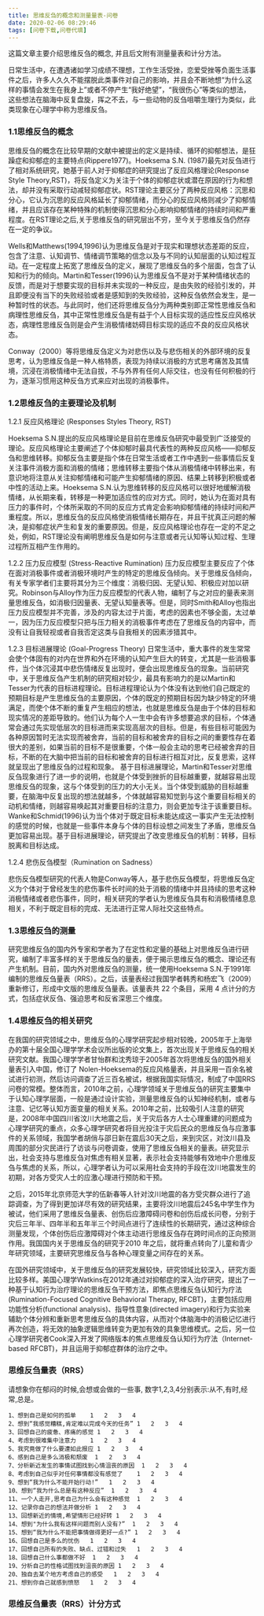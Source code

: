 ```yaml
---
title: 思维反刍的概念和测量量表-问卷
date: 2020-02-06 08:29:46
tags: [问卷下载,问卷代填]
---
```


这篇文章主要介绍思维反刍的概念, 并且后文附有测量量表和计分方法。

日常生活中，在遭遇诸如学习成绩不理想，工作生活受挫，恋爱受挫等负面生活事件之后，许多人久久不能摆脱此类事件对自己的影响，并且会不断地想“为什么这样的事情会发生在我身上”或者不停产生“我好绝望”，“我很伤心”等类似的想法，这些想法在脑海中反复盘旋，挥之不去，与一些动物的反刍咀嚼生理行为类似，此类现象在心理学中称为思维反刍。

### 1.1思维反刍的概念



思维反刍的概念在比较早期的文献中被提出的定义是持续、循环的抑郁想法，是狂躁症和抑郁症的主要特点(Rippere1977)。Hoeksema S.N. (1987)最先对反刍进行了相对系统研究，她基于前人对于抑郁症的研究提出了反应风格理论(Response Style Theory,RST)，将反刍定义为关注于个体的抑郁症状或潜在原因的行为和想法，却并没有采取行动减轻抑郁症状。RST理论主要区分了两种反应风格：沉思和分心，它认为沉思的反应风格延长了抑郁情绪，而分心的反应风格则减少了抑郁情绪，并且应该存在某种特殊的机制使得沉思和分心影响抑郁情绪的持续时间和严重程度。在RST理论之后,关于思维反刍的研究层出不穷，至今关于思维反刍仍然存在一定的争议。

Wells和Matthews(1994,1996)认为思维反刍是对于现实和理想状态差距的反应，包含了注意、认知调节、情绪调节策略的信念以及与不同的认知层面的认知过程互动。在一定程度上拓宽了思维反刍的定义，展现了思维反刍的多个层面，包含了认知和行为的倾向。Martin和Tesser(1996)认为思维反刍不是对于某种情绪状态的反馈，而是对于想要实现的目标并未实现的一种反应，是由失败的经验引发的，并且即便没有当下的失败经验或者是感知到的失败经验，这种反刍依然会发生，是一种暂时性的状态。与此同时，他们还将思维反刍分为两种类别即正常性思维反刍和病理性思维反刍，其中正常性思维反刍是有益于个人目标实现的适应性反应风格状态，病理性思维反刍则是会产生消极情绪妨碍目标实现的适应不良的反应风格状态。

Conway（2000）等将思维反刍定义为对悲伤以及与悲伤相关的外部环境的反复思考，认为思维反刍是一种人格特质，表现为持续以消极的方式思考痛苦及其情境，沉浸在消极情绪中无法自拔，不与外界有任何人际交往，也没有任何积极的行为，逐渐习惯用这种反刍方式来应对出现的消极事件。

### 1.2思维反刍的主要理论及机制

1.2.1 反应风格理论  (Responses Styles Theory, RST)

Hoeksema S.N.提出的反应风格理论是目前在思维反刍研究中最受到广泛接受的理论。反应风格理论主要阐述了个体抑郁时最具代表性的两种反应风格——抑郁反刍和思维转移。抑郁反刍主要是指个体在日常生活或者工作中遇到一些事情后反复关注事件消极方面和消极的情绪；思维转移主要指个体从消极情绪中转移出来，有意识地将注意从关注抑郁情绪和可能产生抑郁情绪的原因、结果上转移到积极或者中性的活动上来。Hoeksema S.N.认为思维转移的反应风格可以很好地缓解消极情绪，从长期来看，转移是一种更加适应性的应对方式。同时，她认为在面对具有压力的事件时，个体所采取的不同的反应方式肯定会影响抑郁情绪的持续时间和严重程度。所以，思维反刍的反应风格使消极情绪长期存在，并且干扰真正问题的解决，是抑郁症状产生和复发的重要原因。但是，反应风格理论也存在一定的不足之处，例如，RST理论没有阐明思维反刍是如何与注意或者元认知等认知过程、生理过程所互相产生作用的。

1.2.2 压力反应模型  (Stress-Reactive Rumination)
压力反应模型主要反应了个体在面对消极事件或者消极环境时产生的特定的思维反刍倾向。关于思维反刍倾向，有关专家学者们主要将其分为三个维度：消极归因、无望认知、积极应对加以研究。Robinson与Alloy作为压力反应模型的代表人物，编制了与之对应的量表来测量思维反刍，如消极归因量表、无望认知量表等。但是，同时Smith和Alloy也指出压力反应模型并不完善，涉及的内容太过于片面，考虑的因素也不够全面，太过单一，因为压力反应模型只把与压力相关的消极事件考虑在了思维反刍的内容中，而没有让自我轻视或者自我否定这类与自我相关的因素涉猎其中。

1.2.3 目标进展理论 (Goal-Progress Theory)
日常生活中，重大事件的发生常常会使个体固有的对内在世界和外在环境的认知产生巨大的转变，尤其是一些消极事件，当个体沉浸其中悲伤情绪反复出现时，便会出现思维反刍的现象。当前研究中，关于思维反刍产生机制的研究相对较少，最具有影响力的是以Martin和Tesser为代表的目标进程理论。目标进程理论认为个体没有达到他们自己既定的预期目标是产生思维反刍的主要原因，个体的既定的预期目标因为缺少特定的环境满足，而使个体不断的重复产生相应的想法，也就是思维反刍是由于个体的目标和现实情况的差距导致的。他们认为每个人一生中会有许多想要追求的目标，个体通常会通过先实现低层次的目标进而来实现高层次的目标。但是，有些目标可能因为各种原因暂时无法实现而被舍弃，当前的目标和被舍弃的目标之间的重要性存在着很大的差别，如果当前的目标不是很重要，个体一般会主动的思考已经被舍弃的目标，不断的在大脑中把当前的目标和被舍弃的目标进行相互对比，反复思索，这样就呈现出了思维反刍的过程和现象。
基于目标进展理论，Martin和Tesser对思维反刍现象进行了进一步的说明，也就是个体受到挫折的目标越重要，就越容易出现思维反刍的现象，这与个体受到的压力的大小无关。当个体受到威胁的目标越重要，在脑海中反复出现的想法就越多，个体就越容易知觉到与这个重要目标相关的动机和情绪，则越容易唤起其对重要目标的注意力，则会更加专注于该重要目标。
Wanke和Schmid(1996)认为当个体对于既定目标未能达成这一事实产生无法控制的感觉的时候，也就是一些事件本身与个体的目标设想之间发生了矛盾，思维反刍更加容易出现。基于目标进展理论，研究提出了改变思维反刍的机制：转移，目标脱离和目标达成。

1.2.4 悲伤反刍模型（Rumination on Sadness）

悲伤反刍模型研究的代表人物是Conway等人，基于悲伤反刍模型，将思维反刍定义为个体对于曾经发生的悲伤事件长时间的处于消极的情绪中并且持续的思考这种消极情绪或者悲伤事件，同时，相关研究的学者认为思维反刍具有和消极情绪息息相关，不利于既定目标的完成、无法进行正常人际社交这些特点。

### 1.3思维反刍的测量

研究思维反刍的国内外专家和学者为了在定性和定量的基础上对思维反刍进行研究，编制了丰富多样的关于思维反刍的量表，便于揭示思维反刍的概念、理论还有产生机制。目前，国内外对思维反刍的测量，统一使用Hoeksema S.N.于1991年编制的思维反刍量表（RRS）。之后，该量表经过我国学者韩秀和杨宏飞（2009）重新修订，形成中文版的思维反刍量表。该量表共 22 个条目，采用 4 点计分的方式，包括症状反刍、强迫思考和反省深思三个维度。 

### 1.4思维反刍的相关研究

在我国的研究领域之中，思维反刍的心理学研究起步相对较晚，2005年于上海举办的第十届全国心理学学术会议所出版的论文集上，首次出现关于思维反刍的相关研究文献。我国心理学学者甘怡群和沈秀琼于2005年首次将思维反刍的国外相关量表引入中国，修订了 Nolen-Hoeksema的反应风格量表，并且采用一百余名被试进行初测，然后访问调查了近三百名被试，根据我国实际情况，制成了中国RRS问卷的常模。整体而言，2010年之前，心理学领域关于思维反刍的研究主要集中于认知心理学层面，一般是通过设计实验，测量思维反刍的认知神经机制，或者与注意、记忆等认知方面变量的相关关系。2010年之前，比较吸引人注意的研究是，2008年中国四川省汶川大地震之后，关于灾后各方人士心理重建的问题成为心理学研究的重点，众多心理学研究者将目光投注于灾后民众的思维反刍与应激事件的关系领域，我国学者胡俏与邵日新在震后30天之后，来到灾区，对汶川县及周围的部分灾民进行了访谈与问卷调查，使用了思维反刍相关的量表。研究显示出，社会支持与思维反刍对焦虑有相关显著，表示社会支持能够有效地中介思维反刍与焦虑的关系，所以，心理学者认为可以采用社会支持的手段在汶川地震发生的初期，对各方受灾人士的应激心理进行预防和干预。

之后，2015年北京师范大学的伍新春等人针对汶川地震的各方受灾群众进行了追踪调查，为了得到更加详尽有效的研究结果，主要将汶川地震后245名中学生作为被试，他们采用了思维反刍量表、创伤后应激障碍问卷和创伤后成长问卷，分别于灾后三年半、四年半和五年半三个时间点进行了连续性的长期研究，通过这种综合测量发现，个体创伤后应激障碍对个体主动进行思维反刍存在跨时间点的正向预测作用。我国国内关于思维反刍的研究于2010 年之后，就将重点转向了儿童和青少年研究领域，主要研究思维反刍与各种心理变量之间存在的关系。

在国外研究领域中，关于思维反刍的研究发展较快，研究领域比较深入，研究方面比较多样。美国心理学Watkins在2012年通过对抑郁症的深入治疗研究，提出了一种基于认知行为治疗理论的思维反刍干预方法，即焦点思维反刍认知行为疗法(Rumination-Focused Cognitive Behavioral Therapy, RFCBT)，主要包括应用功能性分析(functional analysis)、指导性意象(directed imagery)和行为实验来辅助个体分辨和重新思考思维反刍的具体内容，从而对个体脑海中的消极记忆进行再次创造，将无效的抽象逻辑思维转变为更加有效的具象思维模式。之后，另一位心理学研究者Cook深入开发了网络版本的焦点思维反刍认知行为疗法（Internet-based RFCBT)，并且运用于抑郁症群体的治疗之中。


### 思维反刍量表（RRS）

请想象你在郁闷的时候,会想或会做的一些事, 数字1,2,3,4分别表示:从不,有时,经常,总是。


    1、想到自己是如何的孤单	1	2	3	4
    2、想到“我感觉糟糕,肯定难以完成今天的任务”	1	2	3	4
    3、回想自己的疲惫、疼痛的感觉	1	2	3	4
    4、考虑到很难集中注意力	1	2	3	4
    5、我究竟做了什么要遭如此报应	1	2	3	4
    6、感到自己是多么消极和颓废	1	2	3	4
    7、分析新近发生的事情试图找到心情沮丧的原因	1	2	3	4
    8、考虑到自己似乎对任何事情都没有感觉了	1	2	3	4
    9、想到“我为什么不能开始行动!”	1	2	3	4
    10、想到“我为什么总是有这种反应”	1	2	3	4
    11、一个人走开,思考自己为什么会有这种感觉	1	2	3	4
    12、记录你自己的想法并做分析	1	2	3	4
    13、回想新近的情境,希望情形已经好转	1	2	3	4
    14、想到"为什么我有这样问题而别人没有?”	1	2	3	4
    15、想到“我为什么不能把事情做得更好一点?”	1	2	3	4
    16、回想自己是多么的忧伤	1	2	3	4
    17、回想自己所有的失败、缺点、过错和过失	1	2	3	4
    18、回想自己什么事都做不好	1	2	3	4
    19、分析自己的性格试图找到沮丧的原因	1	2	3	4
    20、独自去某个地方考虑自己的感受	1	2	3	4
    21、想到你自己就感到愤怒	1	2	3	4


### 思维反刍量表（RRS）计分方式


